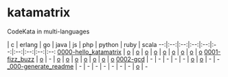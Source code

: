 # katamatrix
CodeKata in multi-languages

 | c | erlang | go | java | js | php | python | ruby | scala
--:|:--:|:--:|:--:|:--:|:--:|:--:|:--:|:--:|:--:
[0000-hello_katamatrix](https://github.com/hssh/katamatrix/tree/master/0000-hello_katamatrix) | [o](https://github.com/hssh/katamatrix/tree/master/0000-hello_katamatrix/c) | [o](https://github.com/hssh/katamatrix/tree/master/0000-hello_katamatrix/erlang) | [o](https://github.com/hssh/katamatrix/tree/master/0000-hello_katamatrix/go) | [o](https://github.com/hssh/katamatrix/tree/master/0000-hello_katamatrix/java) | [o](https://github.com/hssh/katamatrix/tree/master/0000-hello_katamatrix/js) | [o](https://github.com/hssh/katamatrix/tree/master/0000-hello_katamatrix/php) | [o](https://github.com/hssh/katamatrix/tree/master/0000-hello_katamatrix/python) | [o](https://github.com/hssh/katamatrix/tree/master/0000-hello_katamatrix/ruby) | [o](https://github.com/hssh/katamatrix/tree/master/0000-hello_katamatrix/scala)
[0001-fizz_buzz](https://github.com/hssh/katamatrix/tree/master/0001-fizz_buzz) | [o](https://github.com/hssh/katamatrix/tree/master/0001-fizz_buzz/c) | - | [o](https://github.com/hssh/katamatrix/tree/master/0001-fizz_buzz/go) | [o](https://github.com/hssh/katamatrix/tree/master/0001-fizz_buzz/java) | [o](https://github.com/hssh/katamatrix/tree/master/0001-fizz_buzz/js) | [o](https://github.com/hssh/katamatrix/tree/master/0001-fizz_buzz/php) | [o](https://github.com/hssh/katamatrix/tree/master/0001-fizz_buzz/python) | [o](https://github.com/hssh/katamatrix/tree/master/0001-fizz_buzz/ruby) | [o](https://github.com/hssh/katamatrix/tree/master/0001-fizz_buzz/scala)
[0002-gcd](https://github.com/hssh/katamatrix/tree/master/0002-gcd) | - | - | - | - | - | [o](https://github.com/hssh/katamatrix/tree/master/0002-gcd/php) | [o](https://github.com/hssh/katamatrix/tree/master/0002-gcd/python) | - | -
[_000-generate_readme](https://github.com/hssh/katamatrix/tree/master/_000-generate_readme) | - | - | - | - | - | - | - | [o](https://github.com/hssh/katamatrix/tree/master/_000-generate_readme/ruby) | -
